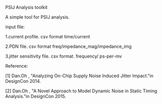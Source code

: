 PSIJ Analysis toolkit

A simple tool for PSIJ analysis.

input file:

1.current profile. csv format time/current

2.PDN file. csv format freq/impedance_mag/impedance_img

3.jitter sensitivity file. csv format. frequency/ ps-per-mv




Reference:

[1] Dan.Oh , "Analyzing On-Chip Supply Noise Induced Jitter Impact."in DesignCon 2014.

[2] Dan.Oh , "A Novel Approach to Model Dynamic Noise in Static Timing Analysis."in DesignCon 2015.
